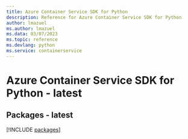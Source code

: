```yaml
---
title: Azure Container Service SDK for Python
description: Reference for Azure Container Service SDK for Python
author: lmazuel
ms.author: lmazuel
ms.data: 03/07/2023
ms.topic: reference
ms.devlang: python
ms.service: containerservice
---
```

# Azure Container Service SDK for Python - latest
## Packages - latest
[!INCLUDE [packages](container-service-index.md)]